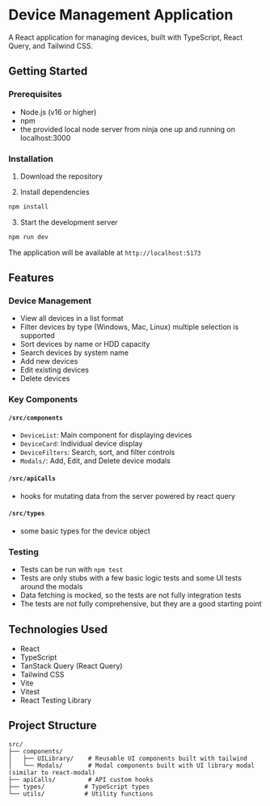 # Device Management Application

A React application for managing devices, built with TypeScript, React Query, and Tailwind CSS.

## Getting Started

### Prerequisites
- Node.js (v16 or higher)
- npm
- the provided local node server from ninja one up and running on localhost:3000

### Installation
1. Download the repository

2. Install dependencies
```bash
npm install
```

3. Start the development server
```bash
npm run dev
```

The application will be available at `http://localhost:5173`

## Features

### Device Management
- View all devices in a list format
- Filter devices by type (Windows, Mac, Linux) multiple selection is supported
- Sort devices by name or HDD capacity
- Search devices by system name
- Add new devices
- Edit existing devices
- Delete devices

### Key Components

#### `/src/components`
- `DeviceList`: Main component for displaying devices
- `DeviceCard`: Individual device display
- `DeviceFilters`: Search, sort, and filter controls
- `Modals/`: Add, Edit, and Delete device modals

#### `/src/apiCalls`
- hooks for mutating data from the server powered by react query

#### `/src/types`
- some basic types for the device object

### Testing
- Tests can be run with `npm test`
- Tests are only stubs with a few basic logic tests and some UI tests around the modals
- Data fetching is mocked, so the tests are not fully integration tests
- The tests are not fully comprehensive, but they are a good starting point

## Technologies Used
- React
- TypeScript
- TanStack Query (React Query)
- Tailwind CSS
- Vite
- Vitest
- React Testing Library

## Project Structure
```
src/
├── components/
│   ├── UILibrary/    # Reusable UI components built with tailwind
│   └── Modals/       # Modal components built with UI library modal (similar to react-modal)
├── apiCalls/         # API custom hooks
├── types/           # TypeScript types
└── utils/           # Utility functions
```